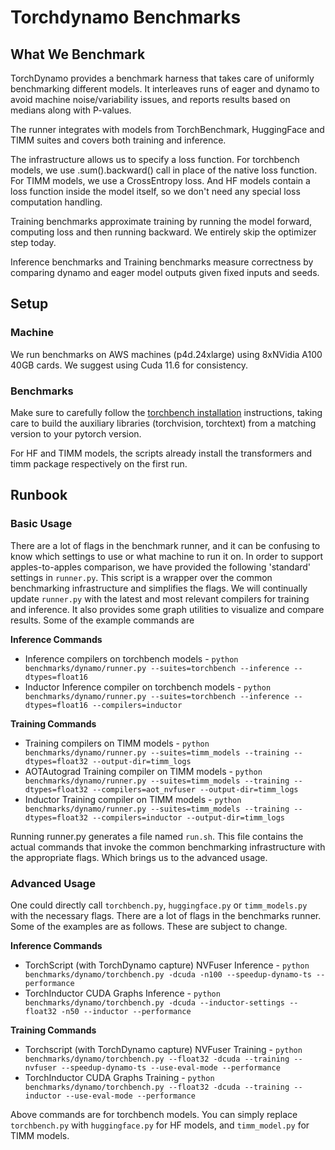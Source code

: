 # Torchdynamo Benchmarks

## What We Benchmark
TorchDynamo provides a benchmark harness that takes care of uniformly benchmarking different models.  It interleaves runs of eager and dynamo to avoid machine noise/variability issues, and reports results based on medians along with P-values.

The runner integrates with models from TorchBenchmark, HuggingFace and TIMM suites and covers both training and inference.

The infrastructure allows us to specify a loss function. For torchbench models, we use .sum().backward() call in place of the native loss function. For TIMM models, we use a CrossEntropy loss. And HF models contain a loss function inside the model itself, so we don't need any special loss computation handling.

Training benchmarks approximate training by running the model forward, computing loss and then running backward. We entirely skip the optimizer step today.

Inference benchmarks and Training benchmarks measure correctness by comparing dynamo and eager model outputs given fixed inputs and seeds.

## Setup

### Machine
We run benchmarks on AWS machines (p4d.24xlarge) using 8xNVidia A100 40GB cards.  We suggest using Cuda 11.6 for consistency.

### Benchmarks
Make sure to carefully follow the [torchbench installation](https://github.com/pytorch/benchmark#installation) instructions, taking care to build the auxiliary libraries (torchvision, torchtext) from a matching version to your pytorch version.

For HF and TIMM models, the scripts already install the transformers and timm package respectively on the first run.

## Runbook

### Basic Usage
There are a lot of flags in the benchmark runner, and it can be confusing to know which settings to use or what machine to run it on.  In order to support apples-to-apples comparison, we have provided the following 'standard' settings in `runner.py`. This script is a wrapper over the common benchmarking infrastructure and simplifies the flags. We will continually update `runner.py` with the latest and most relevant compilers for training and inference. It also provides some graph utilities to visualize and compare results. Some of the example commands are

**Inference Commands**
* Inference compilers on torchbench models - `python benchmarks/dynamo/runner.py --suites=torchbench --inference --dtypes=float16`
* Inductor Inference compiler on torchbench models - `python benchmarks/dynamo/runner.py --suites=torchbench --inference --dtypes=float16 --compilers=inductor`

**Training Commands**
* Training compilers on TIMM models - `python benchmarks/dynamo/runner.py --suites=timm_models --training --dtypes=float32 --output-dir=timm_logs`
* AOTAutograd Training compiler on TIMM models - `python benchmarks/dynamo/runner.py --suites=timm_models --training --dtypes=float32 --compilers=aot_nvfuser --output-dir=timm_logs`
* Inductor Training compiler on TIMM models - `python benchmarks/dynamo/runner.py --suites=timm_models --training --dtypes=float32 --compilers=inductor --output-dir=timm_logs`

Running runner.py generates a file named `run.sh`. This file contains the actual commands that invoke the common benchmarking infrastructure with the appropriate flags. Which brings us to the advanced usage.

### Advanced Usage

One could directly call `torchbench.py`, `huggingface.py` or `timm_models.py` with the necessary flags. There are a lot of flags in the benchmarks runner. Some of the examples are as follows. These are subject to change.

**Inference Commands**
* TorchScript (with TorchDynamo capture) NVFuser Inference - `python benchmarks/dynamo/torchbench.py -dcuda -n100 --speedup-dynamo-ts --performance`
* TorchInductor CUDA Graphs Inference - `python benchmarks/dynamo/torchbench.py -dcuda --inductor-settings --float32 -n50 --inductor --performance`

**Training Commands**
* Torchscript (with TorchDynamo capture) NVFuser Training - `python benchmarks/dynamo/torchbench.py --float32 -dcuda --training --nvfuser --speedup-dynamo-ts --use-eval-mode --performance`
* TorchInductor CUDA Graphs Training - `python benchmarks/dynamo/torchbench.py --float32 -dcuda --training --inductor --use-eval-mode --performance`

Above commands are for torchbench models. You can simply replace `torchbench.py` with `huggingface.py` for HF models, and `timm_model.py` for TIMM models.

